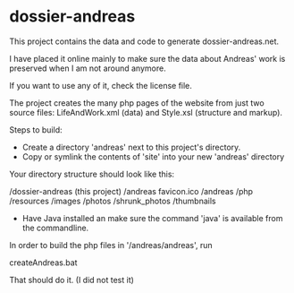 # dossier-andreas

This project contains the data and code to generate dossier-andreas.net.

I have placed it online mainly to make sure the data about Andreas' work is preserved when I am not around anymore.

If you want to use any of it, check the license file.

The project creates the many php pages of the website from just two source files: LifeAndWork.xml (data) and Style.xsl (structure and markup).

Steps to build:

* Create a directory 'andreas' next to this project's directory.
* Copy or symlink the contents of 'site' into your new 'andreas' directory

Your directory structure should look like this:

 /dossier-andreas (this project)
 /andreas
     favicon.ico
     /andreas
         /php
         /resources
         /images
         /photos
         /shrunk_photos
         /thumbnails

* Have Java installed an make sure the command 'java' is available from the commandline.

In order to build the php files in '/andreas/andreas', run

 createAndreas.bat

That should do it. (I did not test it)

